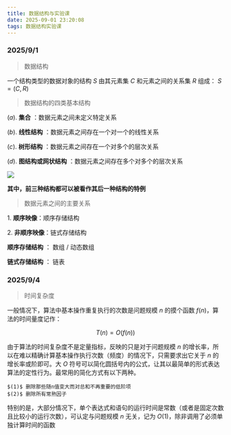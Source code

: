 ```yaml
---
title: 数据结构与实验课
date: 2025-09-01 23:20:08
tags: 数据结构实验课
---
```


### 2025/9/1

> 数据结构

一个结构类型的数据对象的结构 $S$ 由其元素集 $C$ 和元素之间的关系集 $R$ 组成： $S = (C,R)$

> 数据结构的四类基本结构

$(a).$ **集合** ：数据元素之间未定义特定关系

$(b).$ **线性结构** ：数据元素之间存在一个对一个的线性关系

$(c).$ **树形结构** ：数据元素之间存在一个对多个的层次关系

$(d).$ **图结构或网状结构** ：数据元素之间存在多个对多个的层次关系

![](https://cdn.luogu.com.cn/upload/image_hosting/cdxtklc7.png)

**其中，前三种结构都可以被看作其后一种结构的特例**

> 数据元素之间的主要关系

$1.$ **顺序映像**：顺序存储结构

$2.$ **非顺序映像**：链式存储结构

**顺序存储结构** ： 数组 / 动态数组

**链式存储结构** ： 链表 

### 2025/9/4

> 时间复杂度

一般情况下，算法中基本操作重复执行的次数是问题规模 $n$ 的摸个函数 $f(n)$，算法的时间量度记作：

$$T(n) = O(f(n))$$

由于算法的时间复杂度不是定量指标，反映的只是对于问题规模 $n$ 的增长率，所以在难以精确计算基本操作执行次数（频度）的情况下，只需要求出它关于 $n$ 的增长率或阶即可。大 $O$ 符号可以简化圆括号内的公式，让其以最简单的形式表达算法的定性行为。最常用的简化方式有以下两种。

    $(1)$ 删除那些随n值变大而对总和不再重要的低阶项
    $(2)$ 删除所有常熟因子

特别的是，大部分情况下，单个表达式和语句的运行时间是常数（或者是固定次数且比较小的运行次数），可认定与问题规模 $n$ 无关，记为 $O(1)$，除非调用了必须单独计算时间的函数
